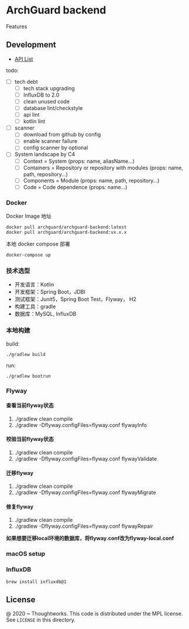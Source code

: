 # ArchGuard backend

Features

## Development

- [API List](http://localhost:8080/api/v3/api-docs)

todo:

- [ ] tech debt
   - [ ] tech stack upgrading
   - [ ] InfluxDB to 2.0
   - [ ] clean unused code
   - [ ] database lint/checkstyle
   - [ ] api lint
   - [ ] kotlin lint
- [ ] scanner
   - [ ] download from github by config
   - [ ] enable scanner failure
   - [ ] config scanner by optional
- [ ] System landscape by C4
   - [ ] Context = System (props: name, aliasName...)
   - [ ] Containers = Repository or repository with modules (props: name, path, repository...)
   - [ ] Components = Module (props: name, path, repository...)
   - [ ] Code = Code dependence (props: name...)

### Docker

Docker Image 地址

```
docker pull archguard/archguard-backend:latest
docker pull archguard/archguard-backend:vx.x.x
```

本地 docker compose 部署

```
docker-compose up
```

### 技术选型

- 开发语言：Kotlin  
- 开发框架：Spring Boot，JDBI  
- 测试框架：Junit5，Spring Boot Test，Flyway， H2  
- 构建工具：gradle  
- 数据库：MySQL, InfluxDB

### 本地构建

build:

`./gradlew build`

run:

`./gradlew bootrun`

### Flyway

#### 查看当前flyway状态

1. ./gradlew clean compile
2. ./gradlew -Dflyway.configFiles=flyway.conf flywayInfo

#### 校验当前flyway状态

1. ./gradlew clean compile
2. ./gradlew -Dflyway.configFiles=flyway.conf flywayValidate

#### 迁移flyway

1. ./gradlew clean compile
2. ./gradlew -Dflyway.configFiles=flyway.conf flywayMigrate

#### 修复flyway

1. ./gradlew clean compile
2. ./gradlew -Dflyway.configFiles=flyway.conf flywayRepair

**如果想要迁移local环境的数据库，将flyway.conf改为flyway-local.conf**

### macOS setup

### InfluxDB

```
brew install influxdb@1
```

License
---

@ 2020 ~ Thoughtworks. This code is distributed under the MPL license. See `LICENSE` in this directory.



